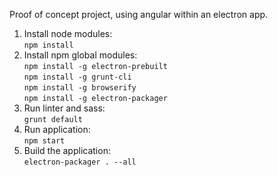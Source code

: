 Proof of concept project, using angular within an electron app.

1. Install node modules:  
  ```npm install```
2. Install npm global modules:  
  ```npm install -g electron-prebuilt```  
  ```npm install -g grunt-cli```  
  ```npm install -g browserify```  
  ```npm install -g electron-packager```
3. Run linter and sass:  
  ```grunt default```
4. Run application:  
  ```npm start```
5. Build the application:  
  ```electron-packager . --all```
